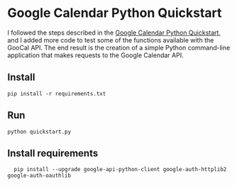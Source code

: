 # Google Calendar Python Quickstart

I followed the steps described in the [Google Calendar Python Quickstart](
https://developers.google.com/google-apps/calendar/quickstart/python), and I added more code to test some of the functions available with the GooCal API. The end result is the creation of a simple Python command-line application that
makes requests to the Google Calendar API.

## Install

```shell
pip install -r requirements.txt
```

## Run

```shell
python quickstart.py
```

## Install requirements

```shell
  pip install --upgrade google-api-python-client google-auth-httplib2 google-auth-oauthlib
```
